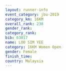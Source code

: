 ```yaml
---
layout: runner-info 
event_category: jbu-2019 
category_km: 16KM  
overall_rank: 230
gender_rank: 
category_rank: 
bib: 63017
name: LOO SIM YEE
category: 16KM Women Open
gender: Female
finish_time: 
country: Malaysia
---
```

